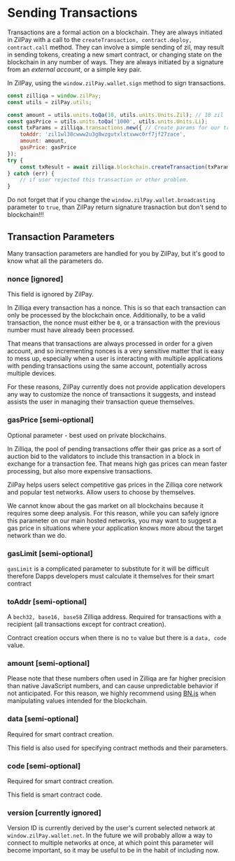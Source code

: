 # Sending Transactions

Transactions are a formal action on a blockchain. They are always initiated in ZilPay with a call to the `createTransaction, contract.deploy, contract.call` method. They can involve a simple sending of zil, may result in sending tokens, creating a new smart contract, or changing state on the blockchain in any number of ways. They are always initiated by a signature from an _external account_, or a simple key pair.

In ZilPay, using the `window.zilPay.wallet.sign` method to sign transactions.

```javascript
const zilliqa = window.zilPay;
const utils = zilPay.utils;

const amount = utils.units.toQa(10, utils.units.Units.Zil); // 10 zil
const gasPrice = utils.units.toQa('1000', utils.units.Units.Li);
const txParams = zilliqa.transactions.new({ // Create params for our trasnaction.
	toAddr: 'zil1wl38cwww2u3g8wzgutxlxtxwwc0rf7jf27zace',
	amount: amount,
	gasPrice: gasPrice
});
try {
    const txResult = await zilliqa.blockchain.createTransaction(txParams);
} catch (err) {
    // if user rejected this transaction or other problem.
}
```

Do not forget that if you change the `window.zilPay.wallet.broadcasting` parameter to `true`, than ZilPay return signature trasnaction but don't send to blockchain!!!

## Transaction Parameters

Many transaction parameters are handled for you by ZilPay, but it's good to know what all the parameters do.

### nonce [ignored]

This field is ignored by ZilPay.

In Zilliqa every transaction has a nonce. This is so that each transaction can only be processed by the blockchain once. Additionally, to be a valid transaction, the nonce must either be `0`, or a transaction with the previous number must have already been processed.

That means that transactions are always processed in order for a given account, and so incrementing nonces is a very sensitive matter that is easy to mess up, especially when a user is interacting with multiple applications with pending transactions using the same account, potentially across multiple devices.

For these reasons, ZilPay currently does not provide application developers any way to customize the nonce of transactions it suggests, and instead assists the user in managing their transaction queue themselves.

### gasPrice [semi-optional]

Optional parameter - best used on private blockchains.

In Zilliqa, the pool of pending transactions offer their gas price as a sort of auction bid to the validators to include this transaction in a block in exchange for a transaction fee. That means high gas prices can mean faster processing, but also more expensive transactions.

ZilPay helps users select competitive gas prices in the Zilliqa core network and popular test networks. Allow users to choose by themselves.

We cannot know about the gas market on all blockchains because it requires some deep analysis. For this reason, while you can safely ignore this parameter on our main hosted networks, you may want to suggest a gas price in situations where your application knows more about the target network than we do.

### gasLimit [semi-optional]
`gasLimit` is a complicated parameter to substitute for it will be difficult therefore Dapps developers must calculate it themselves for their smart contract
 
### toAddr [semi-optional]

A `bech32, base16, base58` Zilliqa address. Required for transactions with a recipient (all transactions except for contract creation).

Contract creation occurs when there is no `to` value but there is a `data, code` value.

### amount [semi-optional]

Please note that these numbers often used in Zilliqa are far higher precision than native JavaScript numbers, and can cause unpredictable behavior if not anticipated. For this reason, we highly recommend using [BN.js](https://github.com/indutny/bn.js/) when manipulating values intended for the blockchain.

### data [semi-optional]

Required for smart contract creation.

This field is also used for specifying contract methods and their parameters.

### code [semi-optional]

Required for smart contract creation.

This field is smart contract code.

### version [currently ignored]

Version ID is currently derived by the user's current selected network at `window.zilPay.wallet.net`. In the future we will probably allow a way to connect to multiple networks at once, at which point this parameter will become important, so it may be useful to be in the habit of including now.

